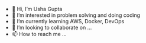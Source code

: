 - 👋 Hi, I’m Usha Gupta
- 👀 I’m interested in problem solving and doing coding
- 🌱 I’m currently learning AWS, Docker, DevOps
- 💞️ I’m looking to collaborate on ...
- 📫 How to reach me ...

<!---
1985usha/1985usha is a ✨ special ✨ repository because its `README.md` (this file) appears on your GitHub profile.
You can click the Preview link to take a look at your changes.
--->
